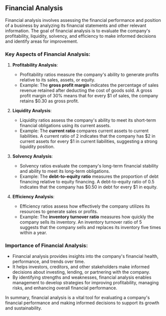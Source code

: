 ## Financial Analysis

Financial analysis involves assessing the financial performance and position of a business by analyzing its financial statements and other relevant information. The goal of financial analysis is to evaluate the company's profitability, liquidity, solvency, and efficiency to make informed decisions and identify areas for improvement.

### Key Aspects of Financial Analysis:

1. **Profitability Analysis**:
   - Profitability ratios measure the company's ability to generate profits relative to its sales, assets, or equity.
   - Example: The **gross profit margin** indicates the percentage of sales revenue retained after deducting the cost of goods sold. A gross profit margin of 30% means that for every $1 of sales, the company retains $0.30 as gross profit.

2. **Liquidity Analysis**:
   - Liquidity ratios assess the company's ability to meet its short-term financial obligations using its current assets.
   - Example: The **current ratio** compares current assets to current liabilities. A current ratio of 2 indicates that the company has $2 in current assets for every $1 in current liabilities, suggesting a strong liquidity position.

3. **Solvency Analysis**:
   - Solvency ratios evaluate the company's long-term financial stability and ability to meet its long-term obligations.
   - Example: The **debt-to-equity ratio** measures the proportion of debt financing relative to equity financing. A debt-to-equity ratio of 0.5 indicates that the company has $0.50 in debt for every $1 in equity.

4. **Efficiency Analysis**:
   - Efficiency ratios assess how effectively the company utilizes its resources to generate sales or profits.
   - Example: The **inventory turnover ratio** measures how quickly the company sells its inventory. An inventory turnover ratio of 5 suggests that the company sells and replaces its inventory five times within a year.

### Importance of Financial Analysis:

- Financial analysis provides insights into the company's financial health, performance, and trends over time.
- It helps investors, creditors, and other stakeholders make informed decisions about investing, lending, or partnering with the company.
- By identifying strengths and weaknesses, financial analysis enables management to develop strategies for improving profitability, managing risks, and enhancing overall financial performance.

In summary, financial analysis is a vital tool for evaluating a company's financial performance and making informed decisions to support its growth and sustainability.
